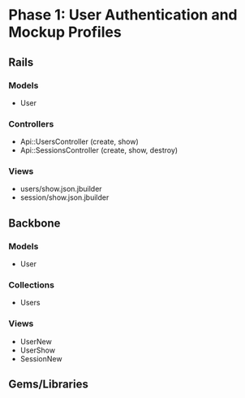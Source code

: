 # Phase 1: User Authentication and Mockup Profiles

## Rails
### Models
* User

### Controllers
* Api::UsersController (create, show)
* Api::SessionsController (create, show, destroy)

### Views
* users/show.json.jbuilder
* session/show.json.jbuilder

## Backbone
### Models
* User

### Collections
* Users

### Views
* UserNew
* UserShow
* SessionNew

## Gems/Libraries
